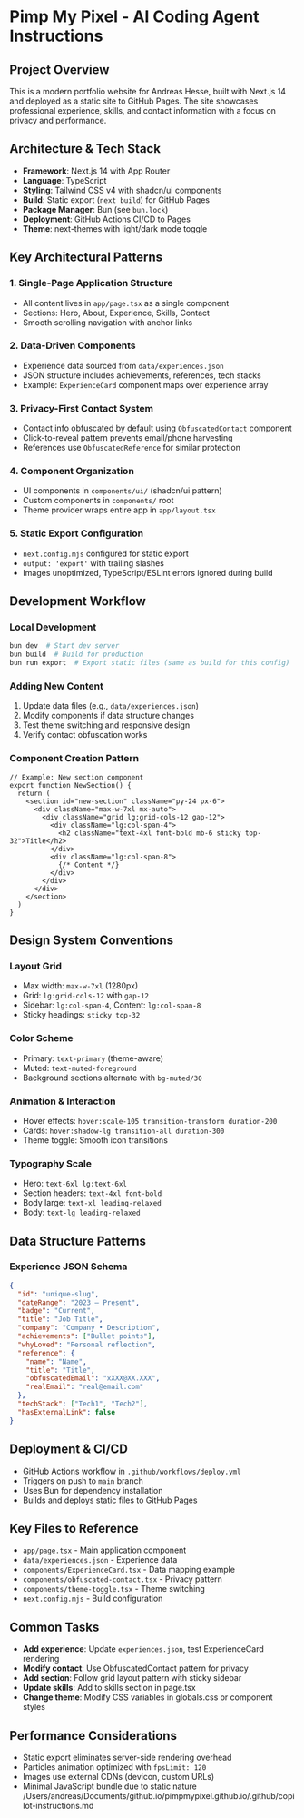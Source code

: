 # Pimp My Pixel - AI Coding Agent Instructions

## Project Overview
This is a modern portfolio website for Andreas Hesse, built with Next.js 14 and deployed as a static site to GitHub Pages. The site showcases professional experience, skills, and contact information with a focus on privacy and performance.

## Architecture & Tech Stack
- **Framework**: Next.js 14 with App Router
- **Language**: TypeScript
- **Styling**: Tailwind CSS v4 with shadcn/ui components
- **Build**: Static export (`next build`) for GitHub Pages
- **Package Manager**: Bun (see `bun.lock`)
- **Deployment**: GitHub Actions CI/CD to Pages
- **Theme**: next-themes with light/dark mode toggle

## Key Architectural Patterns

### 1. Single-Page Application Structure
- All content lives in `app/page.tsx` as a single component
- Sections: Hero, About, Experience, Skills, Contact
- Smooth scrolling navigation with anchor links

### 2. Data-Driven Components
- Experience data sourced from `data/experiences.json`
- JSON structure includes achievements, references, tech stacks
- Example: `ExperienceCard` component maps over experience array

### 3. Privacy-First Contact System
- Contact info obfuscated by default using `ObfuscatedContact` component
- Click-to-reveal pattern prevents email/phone harvesting
- References use `ObfuscatedReference` for similar protection

### 4. Component Organization
- UI components in `components/ui/` (shadcn/ui pattern)
- Custom components in `components/` root
- Theme provider wraps entire app in `app/layout.tsx`

### 5. Static Export Configuration
- `next.config.mjs` configured for static export
- `output: 'export'` with trailing slashes
- Images unoptimized, TypeScript/ESLint errors ignored during build

## Development Workflow

### Local Development
```bash
bun dev  # Start dev server
bun build  # Build for production
bun run export  # Export static files (same as build for this config)
```

### Adding New Content
1. Update data files (e.g., `data/experiences.json`)
2. Modify components if data structure changes
3. Test theme switching and responsive design
4. Verify contact obfuscation works

### Component Creation Pattern
```tsx
// Example: New section component
export function NewSection() {
  return (
    <section id="new-section" className="py-24 px-6">
      <div className="max-w-7xl mx-auto">
        <div className="grid lg:grid-cols-12 gap-12">
          <div className="lg:col-span-4">
            <h2 className="text-4xl font-bold mb-6 sticky top-32">Title</h2>
          </div>
          <div className="lg:col-span-8">
            {/* Content */}
          </div>
        </div>
      </div>
    </section>
  )
}
```

## Design System Conventions

### Layout Grid
- Max width: `max-w-7xl` (1280px)
- Grid: `lg:grid-cols-12` with `gap-12`
- Sidebar: `lg:col-span-4`, Content: `lg:col-span-8`
- Sticky headings: `sticky top-32`

### Color Scheme
- Primary: `text-primary` (theme-aware)
- Muted: `text-muted-foreground`
- Background sections alternate with `bg-muted/30`

### Animation & Interaction
- Hover effects: `hover:scale-105 transition-transform duration-200`
- Cards: `hover:shadow-lg transition-all duration-300`
- Theme toggle: Smooth icon transitions

### Typography Scale
- Hero: `text-6xl lg:text-6xl`
- Section headers: `text-4xl font-bold`
- Body large: `text-xl leading-relaxed`
- Body: `text-lg leading-relaxed`

## Data Structure Patterns

### Experience JSON Schema
```json
{
  "id": "unique-slug",
  "dateRange": "2023 — Present",
  "badge": "Current",
  "title": "Job Title",
  "company": "Company • Description",
  "achievements": ["Bullet points"],
  "whyLoved": "Personal reflection",
  "reference": {
    "name": "Name",
    "title": "Title",
    "obfuscatedEmail": "xXXX@XX.XXX",
    "realEmail": "real@email.com"
  },
  "techStack": ["Tech1", "Tech2"],
  "hasExternalLink": false
}
```

## Deployment & CI/CD
- GitHub Actions workflow in `.github/workflows/deploy.yml`
- Triggers on push to `main` branch
- Uses Bun for dependency installation
- Builds and deploys static files to GitHub Pages

## Key Files to Reference
- `app/page.tsx` - Main application component
- `data/experiences.json` - Experience data
- `components/ExperienceCard.tsx` - Data mapping example
- `components/obfuscated-contact.tsx` - Privacy pattern
- `components/theme-toggle.tsx` - Theme switching
- `next.config.mjs` - Build configuration

## Common Tasks
- **Add experience**: Update `experiences.json`, test ExperienceCard rendering
- **Modify contact**: Use ObfuscatedContact pattern for privacy
- **Add section**: Follow grid layout pattern with sticky sidebar
- **Update skills**: Add to skills section in page.tsx
- **Change theme**: Modify CSS variables in globals.css or component styles

## Performance Considerations
- Static export eliminates server-side rendering overhead
- Particles animation optimized with `fpsLimit: 120`
- Images use external CDNs (devicon, custom URLs)
- Minimal JavaScript bundle due to static nature</content>
<parameter name="filePath">/Users/andreas/Documents/github.io/pimpmypixel.github.io/.github/copilot-instructions.md
